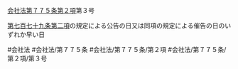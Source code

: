 [会社法第７７５条第２項](会社法＿＿＿＿第７７５条第２項)第３号

[第七百七十九条第二項](会社法＿＿＿＿第７７９条第２項)の規定による公告の日又は同項の規定による催告の日のいずれか早い日


#会社法
#会社法/第７７５条
#会社法/第７７５条/第２項
#会社法/第７７５条/第２項/第３号
